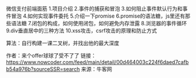 微信支付前端面筋
1.项目介绍
2.事件的捕获和冒泡
3.如何阻止事件默认行为和事件冒泡
4.如何实现事件委托
5.介绍一下promise
6.promise的语法糖，js里还有那些语法糖
7.闭包的构成，如何使用闭包，如何避免内存泄露
8.浏览器的事件循环
9.div垂直居中的三种方法
10.xss攻击，csrf攻击的原理和防止方式

算法：自行构建一课二叉树，并找出他的最大深度

作者：来个offer球球了受不了了
链接：https://www.nowcoder.com/feed/main/detail/00d464003c224f6daed7cafbb54a976b?sourceSSR=search
来源：牛客网
